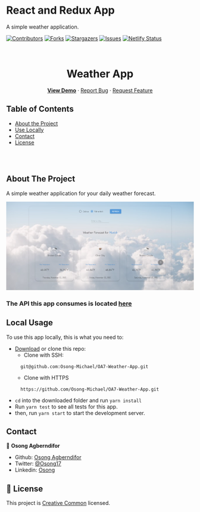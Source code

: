 # React and Redux App

A simple weather application.

[![Contributors][contributors-shield]][contributors-url]
[![Forks][forks-shield]][forks-url]
[![Stargazers][stars-shield]][stars-url]
[![Issues][issues-shield]][issues-url]
[![Netlify Status](https://api.netlify.com/api/v1/badges/c013a4a0-1b1f-45cc-bbf3-29fd952c9796/deploy-status)](https://app.netlify.com/sites/oa7-weather-app/deploys)

<!-- PROJECT LOGO -->
<br />
<p align="center">
  <h1 align="center">Weather App</h1>

  <p align="center">
    <a href="https://oa7-weather-app.netlify.app/"><strong>View Demo</strong></a>
    ·
    <a href="https://github.com/Osong-Michael/React-Weather-App/issues">Report Bug</a>
    ·
    <a href="https://github.com/Osong-Michael/React-Weather-App/issues">Request Feature</a>
  </p>
</p>

<!-- TABLE OF CONTENTS -->

## Table of Contents

- [About the Project](#about-the-project)
- [Use Locally](#local-usage)
- [Contact](#contact)
- [License](#license)

<br>
<br>
<!-- ABOUT THE PROJECT -->

## About The Project

A simple weather application for your daily weather forecast.

![Product Name Screen Shot][product-screenshot]
<br>

### The API this app consumes is located [here](https://openweathermap.org/api)

<!-- ABOUT THE PROJECT -->

## Local Usage

To use this app locally, this is what you need to:

- [Download](https://github.com/Osong-Michael/OA7-Weather-App/archive/master.zip) or clone this repo:
  - Clone with SSH:
  ```
    git@github.com:Osong-Michael/OA7-Weather-App.git
  ```
  - Clone with HTTPS
  ```
    https://github.com/Osong-Michael/OA7-Weather-App.git
  ```
- `cd` into the downloaded folder and run `yarn install`
- Run `yarn test` to see all tests for this app.
- then, run `yarn start` to start the development server.


<!-- CONTACT -->

## Contact

👤 **Osong Agberndifor**

- Github: [Osong Agberndifor](https://github.com/Osong-Michael)
- Twitter: [@Osong17](https://twitter.com/Osong17)
- Linkedin: [Osong](https://linkedin.com/osong-agberndifor)


<!-- MARKDOWN LINKS & IMAGES -->
<!-- https://www.markdownguide.org/basic-syntax/#reference-style-links -->

[contributors-shield]: https://img.shields.io/github/contributors/Osong-Michael/OA7-Weather-App.svg?style=flat-square
[contributors-url]: https://github.com/Osong-Michael/OA7-Weather-App/graphs/contributors
[forks-shield]: https://img.shields.io/github/forks/Osong-Michael/OA7-Weather-App.svg?style=flat-square
[forks-url]: https://github.com/Osong-Michael/OA7-Weather-App/network/members
[stars-shield]: https://img.shields.io/github/stars/Osong-Michael/OA7-Weather-App.svg?style=flat-square
[stars-url]: https://github.com/Osong-Michael/OA7-Weather-App/stargazers
[issues-shield]: https://img.shields.io/github/issues/Osong-Michael/OA7-Weather-App.svg?style=flat-square
[issues-url]: https://github.com/Osong-Michael/OA7-Weather-App/issues
[product-screenshot]: public/images/bg-image.png

<!-- [product-screenshot2]: dist/images/page2.png -->

## 📝 License

This project is [Creative Common](https://creativecommons.org/licenses/by-nc/4.0/) licensed.

